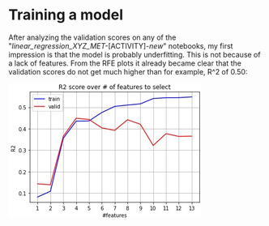 # Training a model
After analyzing the validation scores on any of the "*linear_regression_XYZ_MET-*[ACTIVITY]*-new*" notebooks, my first impression is that the model is probably underfitting. This is not because of a lack of features. From the RFE plots it already became clear that the validation scores do not get much higher than for example, R^2 of 0.50:

<img src='../../evidence/images/rfe-example.jpg' />
